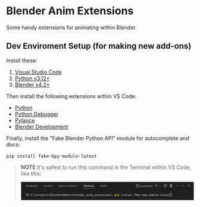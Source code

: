 # Blender Anim Extensions 

Some handy extensions for animating within Blender.

## Dev Enviroment Setup (for making new add-ons) 

Install these:

1. [Visual Studio Code](https://code.visualstudio.com/)
2. [Python v3.12+](https://www.python.org/downloads/)
2. [Blender v4.2+](https://www.blender.org/download/)

Then install the following extensions within VS Code:

- [Python](https://marketplace.visualstudio.com/items?itemName=ms-python.python)
- [Python Debugger](https://marketplace.visualstudio.com/items?itemName=ms-python.debugpy)
- [Pylance](https://marketplace.visualstudio.com/items?itemName=ms-python.vscode-pylance)
- [Blender Development](https://marketplace.visualstudio.com/items?itemName=JacquesLucke.blender-development) 

Finally, install the "Fake Blender Python API" module for autocomplete and docs:

    pip install fake-bpy-module-latest

> **NOTE** It's safest to run this command in the Terminal within VS Code, like this:
>
> ![terminal_window](terminal.png)